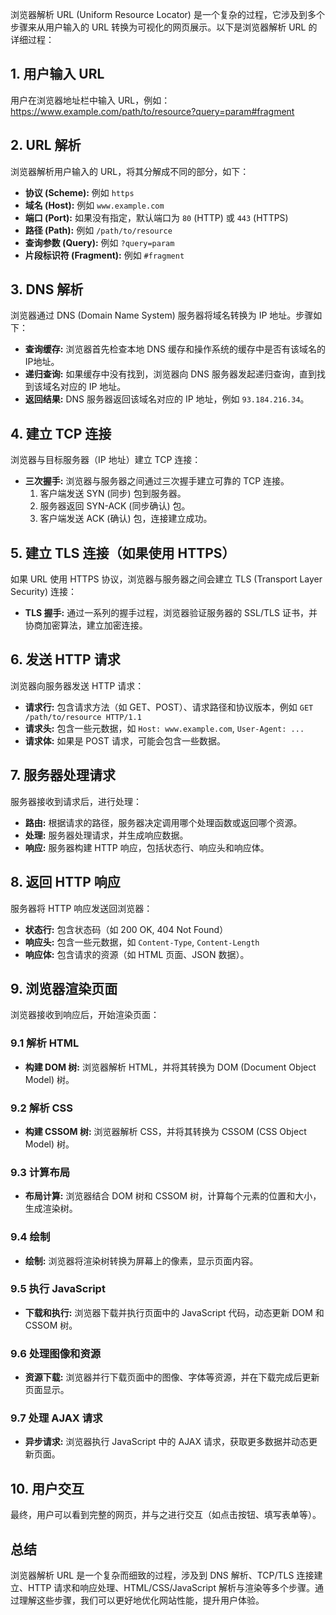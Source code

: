 浏览器解析 URL (Uniform Resource Locator) 是一个复杂的过程，它涉及到多个步骤来从用户输入的 URL 转换为可视化的网页展示。以下是浏览器解析 URL 的详细过程：

## 1. 用户输入 URL

用户在浏览器地址栏中输入 URL，例如：<https://www.example.com/path/to/resource?query=param#fragment>

## 2. URL 解析

浏览器解析用户输入的 URL，将其分解成不同的部分，如下：

- **协议 (Scheme):** 例如 `https`
- **域名 (Host):** 例如 `www.example.com`
- **端口 (Port):** 如果没有指定，默认端口为 `80` (HTTP) 或 `443` (HTTPS)
- **路径 (Path):** 例如 `/path/to/resource`
- **查询参数 (Query):** 例如 `?query=param`
- **片段标识符 (Fragment):** 例如 `#fragment`

## 3. DNS 解析

浏览器通过 DNS (Domain Name System) 服务器将域名转换为 IP 地址。步骤如下：

- **查询缓存:** 浏览器首先检查本地 DNS 缓存和操作系统的缓存中是否有该域名的IP地址。
- **递归查询:** 如果缓存中没有找到，浏览器向 DNS 服务器发起递归查询，直到找到该域名对应的 IP 地址。
- **返回结果:** DNS 服务器返回该域名对应的 IP 地址，例如 `93.184.216.34`。

## 4. 建立 TCP 连接

浏览器与目标服务器（IP 地址）建立 TCP 连接：

- **三次握手:** 浏览器与服务器之间通过三次握手建立可靠的 TCP 连接。
    1. 客户端发送 SYN (同步) 包到服务器。
    2. 服务器返回 SYN-ACK (同步确认) 包。
    3. 客户端发送 ACK (确认) 包，连接建立成功。

## 5. 建立 TLS 连接（如果使用 HTTPS）

如果 URL 使用 HTTPS 协议，浏览器与服务器之间会建立 TLS (Transport Layer Security) 连接：

- **TLS 握手:** 通过一系列的握手过程，浏览器验证服务器的 SSL/TLS 证书，并协商加密算法，建立加密连接。

## 6. 发送 HTTP 请求

浏览器向服务器发送 HTTP 请求：

- **请求行:** 包含请求方法（如 GET、POST）、请求路径和协议版本，例如 `GET /path/to/resource HTTP/1.1`
- **请求头:** 包含一些元数据，如 `Host: www.example.com`, `User-Agent: ...`
- **请求体:** 如果是 POST 请求，可能会包含一些数据。

## 7. 服务器处理请求

服务器接收到请求后，进行处理：

- **路由:** 根据请求的路径，服务器决定调用哪个处理函数或返回哪个资源。
- **处理:** 服务器处理请求，并生成响应数据。
- **响应:** 服务器构建 HTTP 响应，包括状态行、响应头和响应体。

## 8. 返回 HTTP 响应

服务器将 HTTP 响应发送回浏览器：

- **状态行:** 包含状态码（如 200 OK, 404 Not Found）
- **响应头:** 包含一些元数据，如 `Content-Type`, `Content-Length`
- **响应体:** 包含请求的资源（如 HTML 页面、JSON 数据）。

## 9. 浏览器渲染页面

浏览器接收到响应后，开始渲染页面：

### 9.1 解析 HTML

- **构建 DOM 树:** 浏览器解析 HTML，并将其转换为 DOM (Document Object Model) 树。

### 9.2 解析 CSS

- **构建 CSSOM 树:** 浏览器解析 CSS，并将其转换为 CSSOM (CSS Object Model) 树。

### 9.3 计算布局

- **布局计算:** 浏览器结合 DOM 树和 CSSOM 树，计算每个元素的位置和大小，生成渲染树。

### 9.4 绘制

- **绘制:** 浏览器将渲染树转换为屏幕上的像素，显示页面内容。

### 9.5 执行 JavaScript

- **下载和执行:** 浏览器下载并执行页面中的 JavaScript 代码，动态更新 DOM 和 CSSOM 树。

### 9.6 处理图像和资源

- **资源下载:** 浏览器并行下载页面中的图像、字体等资源，并在下载完成后更新页面显示。

### 9.7 处理 AJAX 请求

- **异步请求:** 浏览器执行 JavaScript 中的 AJAX 请求，获取更多数据并动态更新页面。

## 10. 用户交互

最终，用户可以看到完整的网页，并与之进行交互（如点击按钮、填写表单等）。

## 总结

浏览器解析 URL 是一个复杂而细致的过程，涉及到 DNS 解析、TCP/TLS 连接建立、HTTP 请求和响应处理、HTML/CSS/JavaScript 解析与渲染等多个步骤。通过理解这些步骤，我们可以更好地优化网站性能，提升用户体验。
